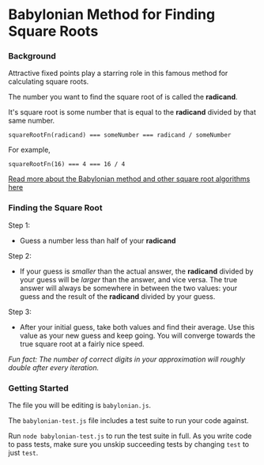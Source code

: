 # Babylonian Method for Finding Square Roots

### Background

Attractive fixed points play a starring role in this famous method for
calculating square roots.

The number you want to find the square root of is called the **radicand**.

It's square root is some number that is equal to the **radicand** divided by
that same number.

`squareRootFn(radicand) === someNumber === radicand / someNumber`

For example,

`squareRootFn(16) === 4 === 16 / 4`

[Read more about the Babylonian method and other square root algorithms here](https://en.wikipedia.org/wiki/Methods_of_computing_square_roots)

### Finding the Square Root

Step 1:
- Guess a number less than half of your **radicand**

Step 2:
- If your guess is *smaller* than the actual answer, the **radicand** divided by
  your guess will be *larger* than the answer, and vice versa. The true answer
  will always be somewhere in between the two values: your guess and the
  result of the **radicand** divided by your guess.

Step 3:
- After your initial guess, take both values and find their average. Use this
  value as your new guess and keep going. You will converge towards the true
  square root at a fairly nice speed.

*Fun fact: The number of correct digits in your approximation will roughly
double after every iteration.*

### Getting Started

The file you will be editing is `babylonian.js`.

The `babylonian-test.js` file includes a test suite to run your code against.

Run `node babylonian-test.js` to run the test suite in full. As you write code
to pass tests, make sure you unskip succeeding tests by changing `test` to
just `test`.

